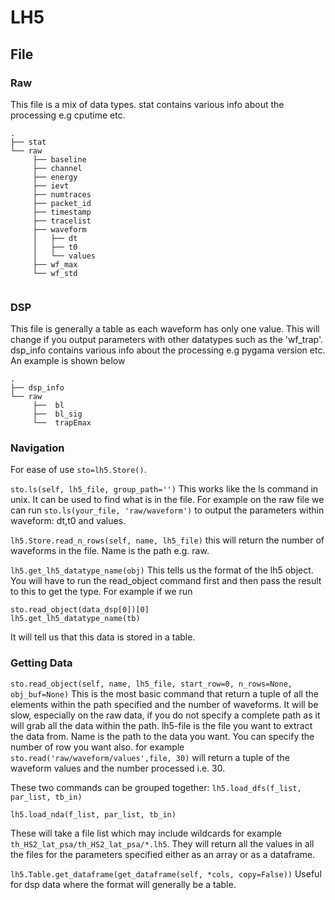 # LH5

## File

### Raw

This file is a mix of data types. stat contains various info about the processing e.g cputime etc.
```
.
├── stat    
└── raw
     ├── baseline
     ├── channel
     ├── energy
     ├── ievt
     ├── numtraces
     ├── packet_id
     ├── timestamp
     ├── tracelist
     ├── waveform
     │   ├── dt
     │   ├── t0
     │   └── values
     ├── wf_max
     └── wf_std
     
```

### DSP

This file is generally a table as each waveform has only one value. This will change if you output parameters with other datatypes such as the 'wf_trap'. dsp_info contains various info about the processing e.g pygama version etc. An example is shown below
```
.
├── dsp_info    
└── raw
     ├──  bl
     ├──  bl_sig
     └──  trapEmax
```

### Navigation 

For ease of use `sto=lh5.Store()`.

`sto.ls(self, lh5_file, group_path='')`  This works like the ls command in unix. It can be used to find what is in the file. For example on the raw file we can run `sto.ls(your_file, 'raw/waveform')` to output the parameters within waveform: dt,t0 and values.

`lh5.Store.read_n_rows(self, name, lh5_file)` this will return the number of waveforms in the file. Name is the path e.g. raw.

`lh5.get_lh5_datatype_name(obj)` This tells us the format of the lh5 object. You will have to run the read_object command first and then pass the result to this to get the type. For example if we run 
```
sto.read_object(data_dsp[0])[0]
lh5.get_lh5_datatype_name(tb)
```
It will tell us that this data is stored in a table.

### Getting Data

`sto.read_object(self, name, lh5_file, start_row=0, n_rows=None, obj_buf=None)` This is the most basic command that return a tuple of all the elements within the path specified and the number of waveforms. It will be slow, especially on the raw data, if you do not specify a complete path as it will grab all the data within the path. lh5-file is the file you want to extract the data from. Name is the path to the data you want. You can specify the number of row you want also. for example `sto.read('raw/waveform/values',file, 30)` will return a tuple of the waveform values and the number processed i.e. 30. 


These two commands can be grouped together:
`lh5.load_dfs(f_list, par_list, tb_in)`

`lh5.load_nda(f_list, par_list, tb_in)` 

These will take a file list which may include wildcards for example `th_HS2_lat_psa/th_HS2_lat_psa/*.lh5`. They will return all the values in all the files for the parameters specified either as an array or as a dataframe.

`lh5.Table.get_dataframe(get_dataframe(self, *cols, copy=False))` Useful for dsp data where the format will generally be a table. 




